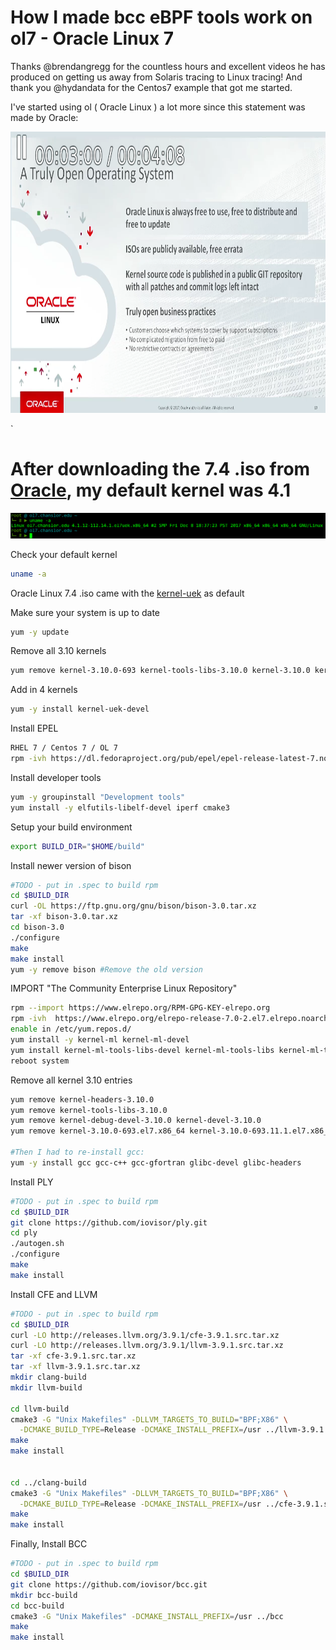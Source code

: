 # How I made bcc eBPF tools work on ol7 - Oracle Linux 7

Thanks @brendangregg for the countless hours and excellent videos he has produced on getting us away from Solaris tracing to Linux tracing!
And thank you @hydandata for the Centos7 example that got me started.

I've started using ol ( Oracle Linux ) a lot more since this statement was made by Oracle:
<p align="center">
  <img src="./bold-statement.png" alt="Bold Statement"
       width="654" height="450">
</p>`

# After downloading the 7.4 .iso from [Oracle], my default kernel was 4.1

<img src="./default-uname.png">

Check your default kernel
```bash
uname -a
```

Oracle Linux 7.4 .iso came with the [kernel-uek] as default

Make sure your system is up to date
```bash
yum -y update
```

Remove all 3.10 kernels
```bash
yum remove kernel-3.10.0-693 kernel-tools-libs-3.10.0 kernel-3.10.0 kernel-tools-3.10.0
```

Add in 4 kernels
```bash
yum -y install kernel-uek-devel 
```

Install EPEL
```bash
RHEL 7 / Centos 7 / OL 7
rpm -ivh https://dl.fedoraproject.org/pub/epel/epel-release-latest-7.noarch.rpm
```

Install developer tools
```bash
yum -y groupinstall "Development tools"
yum install -y elfutils-libelf-devel iperf cmake3
```

Setup your build environment
```bash
export BUILD_DIR="$HOME/build"
```

Install newer version of bison
```bash
#TODO - put in .spec to build rpm
cd $BUILD_DIR
curl -OL https://ftp.gnu.org/gnu/bison/bison-3.0.tar.xz
tar -xf bison-3.0.tar.xz
cd bison-3.0
./configure
make
make install
yum -y remove bison #Remove the old version
```


IMPORT "The Community Enterprise Linux Repository" 
```bash
rpm --import https://www.elrepo.org/RPM-GPG-KEY-elrepo.org
rpm -ivh  https://www.elrepo.org/elrepo-release-7.0-2.el7.elrepo.noarch.rpm
enable in /etc/yum.repos.d/
yum install -y kernel-ml kernel-ml-devel
yum install kernel-ml-tools-libs-devel kernel-ml-tools-libs kernel-ml-tools kernel-ml-headers kernel-ml-devel
reboot system
```

Remove all kernel 3.10 entries 
```bash
yum remove kernel-headers-3.10.0
yum remove kernel-tools-libs-3.10.0
yum remove kernel-debug-devel-3.10.0 kernel-devel-3.10.0
yum remove kernel-3.10.0-693.el7.x86_64 kernel-3.10.0-693.11.1.el7.x86_64

#Then I had to re-install gcc:
yum -y install gcc gcc-c++ gcc-gfortran glibc-devel glibc-headers
```


Install PLY
```bash
#TODO - put in .spec to build rpm
cd $BUILD_DIR
git clone https://github.com/iovisor/ply.git
cd ply
./autogen.sh
./configure
make
make install
```

Install CFE and LLVM
```bash
#TODO - put in .spec to build rpm
cd $BUILD_DIR
curl -LO http://releases.llvm.org/3.9.1/cfe-3.9.1.src.tar.xz
curl -LO http://releases.llvm.org/3.9.1/llvm-3.9.1.src.tar.xz
tar -xf cfe-3.9.1.src.tar.xz
tar -xf llvm-3.9.1.src.tar.xz
mkdir clang-build
mkdir llvm-build

cd llvm-build
cmake3 -G "Unix Makefiles" -DLLVM_TARGETS_TO_BUILD="BPF;X86" \
  -DCMAKE_BUILD_TYPE=Release -DCMAKE_INSTALL_PREFIX=/usr ../llvm-3.9.1.src
make
make install


cd ../clang-build
cmake3 -G "Unix Makefiles" -DLLVM_TARGETS_TO_BUILD="BPF;X86" \
  -DCMAKE_BUILD_TYPE=Release -DCMAKE_INSTALL_PREFIX=/usr ../cfe-3.9.1.src
make
make install
```

Finally, Install BCC
```bash
#TODO - put in .spec to build rpm
cd $BUILD_DIR
git clone https://github.com/iovisor/bcc.git
mkdir bcc-build
cd bcc-build
cmake3 -G "Unix Makefiles" -DCMAKE_INSTALL_PREFIX=/usr ../bcc
make
make install
```

[Oracle]: http://www.oracle.com/technetwork/server-storage/linux/downloads/index.html
[kernel-uek]: http://www.oracle.com/technetwork/server-storage/linux/technologies/uek-overview-2043074.html
